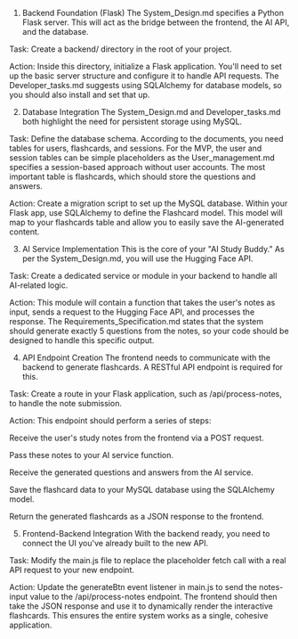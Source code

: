 1. Backend Foundation (Flask)
The System_Design.md specifies a Python Flask server. This will act as the bridge between the frontend, the AI API, and the database.

Task: Create a backend/ directory in the root of your project.

Action: Inside this directory, initialize a Flask application. You'll need to set up the basic server structure and configure it to handle API requests. The Developer_tasks.md suggests using SQLAlchemy for database models, so you should also install and set that up.

2. Database Integration
The System_Design.md and Developer_tasks.md both highlight the need for persistent storage using MySQL.

Task: Define the database schema. According to the documents, you need tables for users, flashcards, and sessions. For the MVP, the user and session tables can be simple placeholders as the User_management.md specifies a session-based approach without user accounts. The most important table is flashcards, which should store the questions and answers.

Action: Create a migration script to set up the MySQL database. Within your Flask app, use SQLAlchemy to define the Flashcard model. This model will map to your flashcards table and allow you to easily save the AI-generated content.

3. AI Service Implementation
This is the core of your "AI Study Buddy." As per the System_Design.md, you will use the Hugging Face API.

Task: Create a dedicated service or module in your backend to handle all AI-related logic.

Action: This module will contain a function that takes the user's notes as input, sends a request to the Hugging Face API, and processes the response. The Requirements_Specification.md states that the system should generate exactly 5 questions from the notes, so your code should be designed to handle this specific output.

4. API Endpoint Creation
The frontend needs to communicate with the backend to generate flashcards. A RESTful API endpoint is required for this.

Task: Create a route in your Flask application, such as /api/process-notes, to handle the note submission.

Action: This endpoint should perform a series of steps:

Receive the user's study notes from the frontend via a POST request.

Pass these notes to your AI service function.

Receive the generated questions and answers from the AI service.

Save the flashcard data to your MySQL database using the SQLAlchemy model.

Return the generated flashcards as a JSON response to the frontend.

5. Frontend-Backend Integration
With the backend ready, you need to connect the UI you've already built to the new API.

Task: Modify the main.js file to replace the placeholder fetch call with a real API request to your new endpoint.

Action: Update the generateBtn event listener in main.js to send the notes-input value to the /api/process-notes endpoint. The frontend should then take the JSON response and use it to dynamically render the interactive flashcards. This ensures the entire system works as a single, cohesive application.